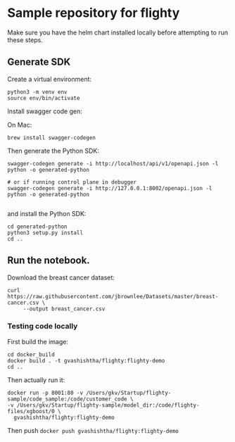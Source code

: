 # Sample repository for flighty

Make sure you have the helm chart installed locally before attempting to run these steps.

## Generate SDK

Create a virtual environment:
```
python3 -m venv env
source env/bin/activate
```

Install swagger code gen:

On Mac:

`brew install swagger-codegen`

Then generate the Python SDK:

```
swagger-codegen generate -i http://localhost/api/v1/openapi.json -l python -o generated-python

# or if running control plane in debugger
swagger-codegen generate -i http://127.0.0.1:8002/openapi.json -l python -o generated-python


```

and install the Python SDK:

```
cd generated-python
python3 setup.py install
cd ..
```

## Run the notebook.

Download the breast cancer dataset:
```
curl https://raw.githubusercontent.com/jbrownlee/Datasets/master/breast-cancer.csv \
     --output breast_cancer.csv           
```

### Testing code locally

First build the image:
```
cd docker_build
docker build . -t gvashishtha/flighty:flighty-demo
cd ..
```

Then actually run it:
```
docker run -p 8001:80 -v /Users/gkv/Startup/flighty-sample/code_sample:/code/customer_code \
-v /Users/gkv/Startup/flighty-sample/model_dir:/code/flighty-files/xgboost/0 \
  gvashishtha/flighty:flighty-demo
```

Then push
`docker push gvashishtha/flighty:flighty-demo`